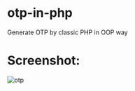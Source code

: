 # otp-in-php
Generate OTP by classic PHP in OOP way
# Screenshot:
![otp](https://github.com/ashique12009/otp-in-php/assets/5427021/81d61ae4-e13b-45c0-bca7-6d96f346acc0)
